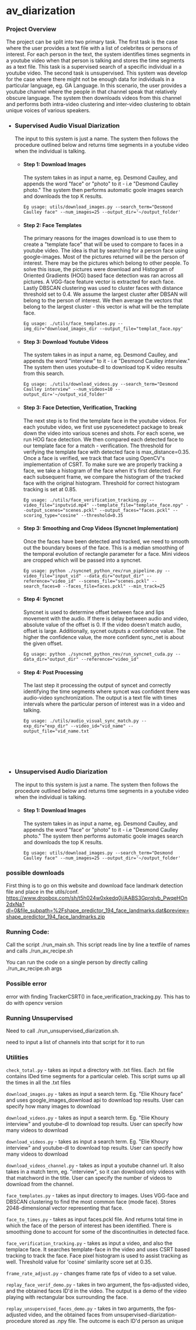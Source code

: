 # av_diarization

### Project Overview
The project can be split into two primary task. The first task is the case where the user provides a text file with a list of celebrites or persons of interest. For each person in the text, the system identifies times segments in a youtube video when that person is talking and stores the time segments as a text file. This task is a supervised search of a specific individual in a youtube video. The second task is unsupervised. This system was develop for the case where there might not be enough data for individuals in a particular language, eg. GA Language. In this scenario, the user provides a youtube channel where the people in that channel speak that relatively obscure language. The system then downloads videos from this channel and performs both intra-video clustering and inter-video clustering to obtain unique voices of various speakers.

- ### Supervised Audio Visual Diarization
  The input to this system is just a name. The system then follows the procedure outlined below and returns time segments in a youtube video when the individual is talking.
  - #### Step 1: Download Images
      The system takes in as input a name, eg. Desmond Caulley, and appends the word "face" or "photo" to it - i.e "Desmond Caulley photo." The system then performs automatic goole images search and downloads the top K results.
      ```
      Eg usage: utils/download_images.py --search_term="Desmond Caulley face" --num_images=25 --output_dir='~/output_folder'
      ```
   - #### Step 2: Face Templates
      The primary reasons for the images download is to use them to create a "template face" that will be used to compare to faces in a youtube video. The idea is that by searching for a person face using google-images. Most of the pictures returned will be the person of interest. There may be the pictures which belong to other people. To solve this issue, the pictures were download and Histogram of Oriented Gradients (HOG) based face detection was ran across all pictures. A VGG-face feature vector is extracted for each face. Lastly DBSCAN clustering was used to cluster faces with distance threshold set to 0.4. We assume the largest cluster after DBSAN will belong to the person of interest. We then average the vectors that belong to the largest cluster - this vector is what will be the template face.
      ```
      Eg usage: ./utils/face_templates.py --img_dir="download_images_dir --output_file="templat_face.npy'
      ```
    - #### Step 3: Download Youtube Videos
      The system takes in as input a name, eg. Desmond Caulley, and appends the word "interview" to it - i.e "Desmond Caulley interview." The system then uses youtube-dl to download top K video results from this search.
      ```
      Eg usage: ./utils/download_videos.py --search_term="Desmond Caulley interview" --num_videos=10 --output_dir='~/output_vid_folder'
      ```
      
    - #### Step 3: Face Detection, Verification, Tracking
      The next step is to find the template face in the youtube videos. For each youtube video, we first use pyscenedetect package to break down the video into various scenes and shots. For each scene, we run HOG face detection. We then compared each detected face to our template face for a match - verification. The threshold for verifying the template face with detected face is max_distance=0.35.  Once a face is verified, we track that face using OpenCV's implementation of CSRT. To make sure we are properly tracking a face, we take a histogram of the face when it's first detected. For each subsequent frame, we compare the histogram of the tracked face with the original histogram. Threshold for correct histogram tracking is set at 0.85.
      ```
      Eg usage: ./utils/face_verification_tracking.py --video_file="inputvid.mp4" --template_file="template_face.npy" --output_scenes="scenes.pckl" --output_faces="faces.pckl" --scoring_type="cosine" --threshold=0.35
      
    - #### Step 3: Smoothing and Crop Videos (Syncnet Implementation)
      Once the faces have been detected and tracked, we need to smooth out the boundary boxes of the face. This is a median smoothing of the temporal evolution of rectangle parameter for a face. Mini videos are cropped which will be passed into a syncnet.
      ```
      Eg usage: python ./syncnet_python_rev/run_pipeline.py --video_file="input_vid" --data_dir="output_dir" --reference="video_id" --scenes_file="scenes.pckl" --search_faces=0 --faces_file=faces.pckl" --min_track=25
      
    - #### Step 4: Syncnet
      Syncnet is used to determine offset between face and lips movement with the audio. If there is delay between audio and video, absolute value of the offset is 0. If the video doesn't match audio, offset is large. Additionally, sycnet outputs a confidence value. The higher the confidence value, the more confident sync_net is about the given offset.
      ```
      Eg usage: python ./syncnet_python_rev/run_syncnet_cuda.py --data_dir="output_dir" --reference="video_id"
      
   - #### Step 4: Post Processing
      The last step it processing the output of syncet and correctly identifying the time segments where syncet was confident there was audio-video synchronization. The output is a text file with times intervals where the particular person of interest was in a video and talking.
      ```
      Eg usage: ./utils/audio_visual_sync_match.py --exp_dir="exp_dir" --video_id="vid_name" --output_file="vid_name.txt






- ### Unsupervised Audio Diarization
  The input to this system is just a name. The system then follows the procedure outlined below and returns time segments in a youtube video when the individual is talking.
  - #### Step 1: Download Images
      The system takes in as input a name, eg. Desmond Caulley, and appends the word "face" or "photo" to it - i.e "Desmond Caulley photo." The system then performs automatic goole images search and downloads the top K results.
      ```
      Eg usage: utils/download_images.py --search_term="Desmond Caulley face" --num_images=25 --output_dir='~/output_folder'
      ```


### possible downloads
First thing is to go on this website and download face landmark detection file and place in the utils/conf.
https://www.dropbox.com/sh/t5h024w0xkedq0j/AABS3GprqIvb_PwqeHOn2dxNa?dl=0&file_subpath=%2Fshape_predictor_194_face_landmarks.dat&preview=shape_predictor_194_face_landmarks.zip


### Running Code:
Call the script ./run_main.sh.
This script reads line by line a textfile of names and calls ./run_av_recipe.sh

You can run the code on a single person by directly calling ./run_av_recipe.sh args

### Possible error
error with finding TrackerCSRT() in face_verification_tracking.py. This has to do with opencv version


### Running Unsupervised
Need to call ./run_unsupervised_diarization.sh.

need to input a list of channels into that script for it to run

### Utilities
`check_total.py` - takes as input a directory with .txt files. Each .txt file contains IDed time segments for a particular celeb. This script sums up all the times in all the .txt files


`download_images.py` - takes as input a search term. Eg. "Elie Khoury face" and uses google_images_download api to download top results. User can specify how many images to download

`download_videos.py` - takes as input a search term. Eg. "Elie Khoury interview" and youtube-dl  to download top results. User can specify how many videos to download

`download_videos.py` - takes as input a search term. Eg. "Elie Khoury interview" and youtube-dl  to download top results. User can specify how many videos to download

`download_videos_channel.py` - takes as input a youtube channel url. It also takes in a match term, eg. "interview", so it can download only videos with that matchword in the title. User can specify the number of videos to download from the channel.

`face_templates.py` - takes as input directory to images. Uses VGG-face and DBSCAN clustering to find the most common face (mode face). Stores 2048-dimensional vector representing that face.

`face_to_times.py` - takes as input faces.pckl file. And returns total time in which the face of the person of interest has been identified. There is smoothing done to account for some of the discontinuities in detected face.

`face_verification_tracking.py` - takes as input a video, and also the templace face. It searches template-face in the video and uses CSRT based tracking to track the face. Face pixel histogram is used to assist tracking as well. Threshold value for 'cosine' similarity score set at 0.35.


`frame_rate_adjust.py` - changes frame rate fps of video to a set value.

`replay_face_verif_demo.py` - takes in two argument, the fps-adjusted video, and the obtained faces ID'd in the video. The output is a demo of the video playing with rectangular box surrounding the face.

`replay_unsupervised_faces_demo.py` - takes in two arguments, the fps-adjusted video, and the obtained faces from unsupervised-diarization-procedure stored as .npy file. The outcome is each ID'd person as unique 


